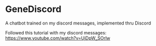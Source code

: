 # GeneDiscord
A chatbot trained on my discord messages, implemented thru Discord

Followed this tutorial with my discord messages: https://www.youtube.com/watch?v=UjDpW_SOrlw
